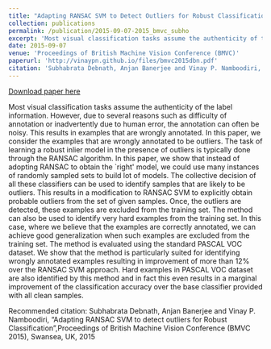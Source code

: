 ```yaml
---
title: "Adapting RANSAC SVM to Detect Outliers for Robust Classification."
collection: publications
permalink: /publication/2015-09-07-2015_bmvc_subho
excerpt: 'Most visual classification tasks assume the authenticity of the label information. However, due to several reasons such as difficulty of annotation or inadvertently due to human error, the annotation can often be noisy. This results in examples that are wrongly annotated. In this paper, we consider the examples that are wrongly annotated to be outliers. The task of learning a robust inlier model in the presence of outliers is typically done through the RANSAC algorithm. In this paper, we show that instead of adopting RANSAC to obtain the `right&apos; model, we could use many instances of randomly sampled sets to build lot of models. The collective decision of all these classifiers can be used to identify samples that are likely to be outliers. This results in a modification to RANSAC SVM to explicitly obtain probable outliers from the set of given samples. Once, the outliers are detected, these examples are excluded from the training set. The method can also be used to identify very hard examples from the training set. In this case, where we believe that the examples are correctly annotated, we can achieve good generalization when such examples are excluded from the training set. The method is evaluated using the standard PASCAL VOC dataset. We show that the method is particularly suited for identifying wrongly annotated examples resulting in improvement of more than 12\% over the RANSAC SVM approach. Hard examples in PASCAL VOC dataset are also identified by this method and in fact this even results in a marginal improvement of the classification accuracy over the base classifier provided with all clean samples.'
date: 2015-09-07
venue: 'Proceedings of British Machine Vision Conference (BMVC)'
paperurl: 'http://vinaypn.github.io/files/bmvc2015dbn.pdf'
citation: 'Subhabrata Debnath, Anjan Banerjee and Vinay P. Namboodiri, “Adapting RANSAC SVM to detect outliers for Robust Classification”,Proceedings of British Machine Vision Conference (BMVC 2015), Swansea, UK, 2015'
---
```


<a href='http://vinaypn.github.io/files/bmvc2015dbn.pdf'>Download paper here</a>

Most visual classification tasks assume the authenticity of the label information. However, due to several reasons such as difficulty of annotation or inadvertently due to human error, the annotation can often be noisy. This results in examples that are wrongly annotated. In this paper, we consider the examples that are wrongly annotated to be outliers. The task of learning a robust inlier model in the presence of outliers is typically done through the RANSAC algorithm. In this paper, we show that instead of adopting RANSAC to obtain the `right&apos; model, we could use many instances of randomly sampled sets to build lot of models. The collective decision of all these classifiers can be used to identify samples that are likely to be outliers. This results in a modification to RANSAC SVM to explicitly obtain probable outliers from the set of given samples. Once, the outliers are detected, these examples are excluded from the training set. The method can also be used to identify very hard examples from the training set. In this case, where we believe that the examples are correctly annotated, we can achieve good generalization when such examples are excluded from the training set. The method is evaluated using the standard PASCAL VOC dataset. We show that the method is particularly suited for identifying wrongly annotated examples resulting in improvement of more than 12\% over the RANSAC SVM approach. Hard examples in PASCAL VOC dataset are also identified by this method and in fact this even results in a marginal improvement of the classification accuracy over the base classifier provided with all clean samples.

Recommended citation: Subhabrata Debnath, Anjan Banerjee and Vinay P. Namboodiri, “Adapting RANSAC SVM to detect outliers for Robust Classification”,Proceedings of British Machine Vision Conference (BMVC 2015), Swansea, UK, 2015